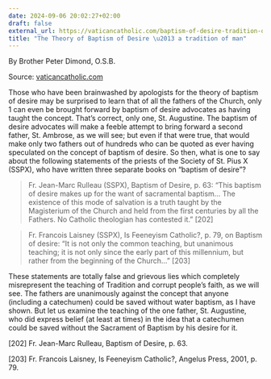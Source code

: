 ```yaml
---
date: 2024-09-06 20:02:27+02:00
draft: false
external_url: https://vaticancatholic.com/baptism-of-desire-tradition-of-man
title: "The Theory of Baptism of Desire \u2013 a tradition of man"
---
```





By Brother Peter Dimond, O.S.B.

Source: [vaticancatholic.com](https://vaticancatholic.com/baptism-of-desire-tradition-of-man)


Those who have been brainwashed by apologists for the theory of baptism
of desire may be surprised to learn that of all the fathers of the
Church, only 1 can even be brought forward by baptism of desire
advocates as having taught the concept. That’s correct, only one, St.
Augustine. The baptism of desire advocates will make a feeble attempt to
bring forward a second father, St. Ambrose, as we will see; but even if
that were true, that would make only two fathers out of hundreds who can
be quoted as ever having speculated on the concept of baptism of desire.
So then, what is one to say about the following statements of the
priests of the Society of St. Pius X (SSPX), who have written three
separate books on “baptism of desire”?

> Fr. Jean-Marc Rulleau (SSPX), Baptism of Desire, p. 63: “This baptism of desire makes up for the want of sacramental baptism… The existence of this mode of salvation is a truth taught by the Magisterium of the Church and held from the first centuries by all the Fathers. No Catholic theologian has contested it.” [202]

> Fr. Francois Laisney (SSPX), Is Feeneyism Catholic?, p. 79, on Baptism of desire: “It is not only the common teaching, but unanimous teaching; it is not only since the early part of this millennium, but rather from the beginning of the Church…” [203]

These statements are totally false and grievous lies which completely misrepresent the teaching of Tradition and corrupt people’s faith, as we will see. The fathers are unanimously against the concept that anyone (including a catechumen) could be saved without water baptism, as I have shown. But let us examine the teaching of the one father, St. Augustine, who did express belief (at least at times) in the idea that a catechumen could be saved without the Sacrament of Baptism by his desire for it.

<div class="footnotes">
<p>[202] Fr. Jean-Marc Rulleau, Baptism of Desire, p. 63.</p>
<p>[203] Fr. Francois Laisney, Is Feeneyism Catholic?, Angelus Press, 2001, p. 79.</p>

</div>
</div>
